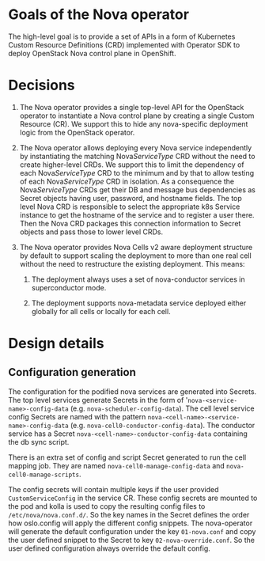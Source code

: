 # Goals of the Nova operator

The high-level goal is to provide a set of APIs in a form of Kubernetes Custom
Resource Definitions (CRD) implemented with Operator SDK to deploy OpenStack
Nova control plane in OpenShift.

# Decisions

1. The Nova operator provides a single top-level API for the OpenStack
operator to instantiate a Nova control plane by creating a single Custom
Resource (CR). We support this to hide any nova-specific deployment logic from
the OpenStack operator.

2. The Nova operator allows deploying every Nova service independently by
instantiating the matching Nova*ServiceType* CRD without the need to create
higher-level CRDs. We support this to limit the dependency of each
Nova*ServiceType* CRD to the minimum and by that to allow testing of each
Nova*ServiceType* CRD in isolation. As a consequence the Nova*ServiceType* CRDs
get their DB and message bus dependencies as Secret objects having user,
password, and hostname fields. The top level Nova CRD is responsible to select
the appropriate k8s Service instance to get the hostname of the service and to
register a user there. Then the Nova CRD packages this connection information
to Secret objects and pass those to lower level CRDs.

3. The Nova operator provides Nova Cells v2 aware deployment structure by
default to support scaling the deployment to more than one real cell without
the need to restructure the existing deployment. This means:

    1. The deployment always uses a set of nova-conductor services in
    superconductor mode.

    2. The deployment supports nova-metadata service deployed either globally
    for all cells or locally for each cell.

# Design details

## Configuration generation
The configuration for the podified nova services are generated into Secrets.
The top level services generate Secrets in the form of
'`nova-<service-name>-config-data` (e.g. `nova-scheduler-config-data`). The
cell level service config Secrets are named with the pattern
`nova-<cell-name>-<service-name>-config-data` (e.g.
`nova-cell0-conductor-config-data`). The conductor service has a Secret
`nova-<cell-name>-conductor-config-data` containing the db sync script.

There is an extra set of config and script Secret generated to run the cell
mapping job. They are named `nova-cell0-manage-config-data` and
`nova-cell0-manage-scripts`.

The config secrets will contain multiple keys if the user provided
`CustomServiceConfig` in the service CR. These config secrets are mounted to
the pod and kolla is used to copy the resulting config files to
`/etc/nova/nova.conf.d/`. So the key names in the Secret defines the order how
oslo.config will apply the different config snippets. The nova-operator will
generate the default configuration under the key `01-nova.conf` and copy the
user defined snippet to the Secret to key `02-nova-override.conf`. So the user
defined configuration always override the default config.
